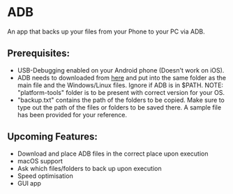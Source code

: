 # ADB
An app that backs up your files from your Phone to your PC via ADB.

## Prerequisites:
* USB-Debugging enabled on your Android phone (Doesn't work on iOS).
* ADB needs to downloaded from [here](https://developer.android.com/tools/releases/platform-tools) and put into the same folder as the main file and the Windows/Linux files. Ignore if ADB is in $PATH.
NOTE: "platform-tools" folder is to be present with correct version for your OS.
* "backup.txt" contains the path of the folders to be copied. Make sure to type out the path of the files or folders to be saved there. A sample file has been provided for your reference.

## Upcoming Features:
* Download and place ADB files in the correct place upon execution
* macOS support
* Ask which files/folders to back up upon execution
* Speed optimisation
* GUI app